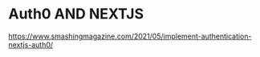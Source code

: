 # Auth0 AND NEXTJS

<https://www.smashingmagazine.com/2021/05/implement-authentication-nextjs-auth0/>
